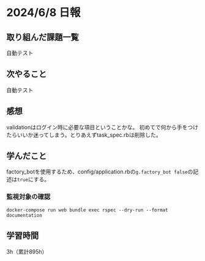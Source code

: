# 2024/6/8 日報
## 取り組んだ課題一覧
自動テスト

## 次やること
自動テスト

## 感想
validationはログイン時に必要な項目ということかな。
初めてで何から手をつけたらいいか迷ってしまう。とりあえずtask_spec.rbは削除した。

## 学んだこと
factory_botを使用するため、config/application.rbの`g.factory_bot false`の記述は`true`にする。
### 監視対象の確認
`docker-compose run web bundle exec rspec --dry-run --format documentation`



## 学習時間
3h（累計895h）
